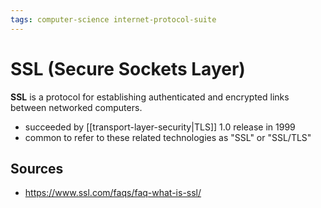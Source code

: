 ```yaml
---
tags: computer-science internet-protocol-suite
---
```


# SSL (Secure Sockets Layer)

**SSL** is a protocol for establishing authenticated and encrypted links between networked computers.

- succeeded by [[transport-layer-security|TLS]] 1.0 release in 1999
- common to refer to these related technologies as "SSL" or "SSL/TLS"

## Sources

- <https://www.ssl.com/faqs/faq-what-is-ssl/>
